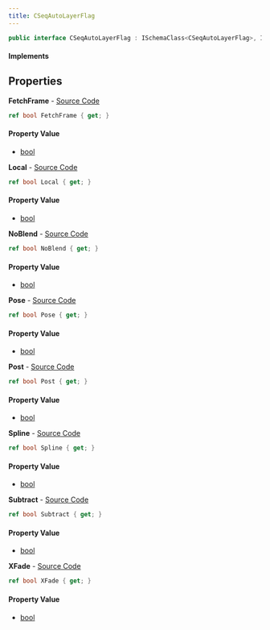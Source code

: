 ```yaml
---
title: CSeqAutoLayerFlag
---
```


```csharp
public interface CSeqAutoLayerFlag : ISchemaClass<CSeqAutoLayerFlag>, ISchemaField, ISchemaClass, INativeHandle
```

#### Implements

## Properties

**FetchFrame** - [Source Code](https://github.com/swiftly-solution/swiftlys2/blob/main/managed/src/SwiftlyS2.Generated/Schemas/Interfaces/CSeqAutoLayerFlag.cs#L28)

```csharp
ref bool FetchFrame { get; }
```

#### Property Value

- [bool](https://learn.microsoft.com/dotnet/api/system.boolean)

**Local** - [Source Code](https://github.com/swiftly-solution/swiftlys2/blob/main/managed/src/SwiftlyS2.Generated/Schemas/Interfaces/CSeqAutoLayerFlag.cs#L24)

```csharp
ref bool Local { get; }
```

#### Property Value

- [bool](https://learn.microsoft.com/dotnet/api/system.boolean)

**NoBlend** - [Source Code](https://github.com/swiftly-solution/swiftlys2/blob/main/managed/src/SwiftlyS2.Generated/Schemas/Interfaces/CSeqAutoLayerFlag.cs#L22)

```csharp
ref bool NoBlend { get; }
```

#### Property Value

- [bool](https://learn.microsoft.com/dotnet/api/system.boolean)

**Pose** - [Source Code](https://github.com/swiftly-solution/swiftlys2/blob/main/managed/src/SwiftlyS2.Generated/Schemas/Interfaces/CSeqAutoLayerFlag.cs#L26)

```csharp
ref bool Pose { get; }
```

#### Property Value

- [bool](https://learn.microsoft.com/dotnet/api/system.boolean)

**Post** - [Source Code](https://github.com/swiftly-solution/swiftlys2/blob/main/managed/src/SwiftlyS2.Generated/Schemas/Interfaces/CSeqAutoLayerFlag.cs#L16)

```csharp
ref bool Post { get; }
```

#### Property Value

- [bool](https://learn.microsoft.com/dotnet/api/system.boolean)

**Spline** - [Source Code](https://github.com/swiftly-solution/swiftlys2/blob/main/managed/src/SwiftlyS2.Generated/Schemas/Interfaces/CSeqAutoLayerFlag.cs#L18)

```csharp
ref bool Spline { get; }
```

#### Property Value

- [bool](https://learn.microsoft.com/dotnet/api/system.boolean)

**Subtract** - [Source Code](https://github.com/swiftly-solution/swiftlys2/blob/main/managed/src/SwiftlyS2.Generated/Schemas/Interfaces/CSeqAutoLayerFlag.cs#L30)

```csharp
ref bool Subtract { get; }
```

#### Property Value

- [bool](https://learn.microsoft.com/dotnet/api/system.boolean)

**XFade** - [Source Code](https://github.com/swiftly-solution/swiftlys2/blob/main/managed/src/SwiftlyS2.Generated/Schemas/Interfaces/CSeqAutoLayerFlag.cs#L20)

```csharp
ref bool XFade { get; }
```

#### Property Value

- [bool](https://learn.microsoft.com/dotnet/api/system.boolean)

